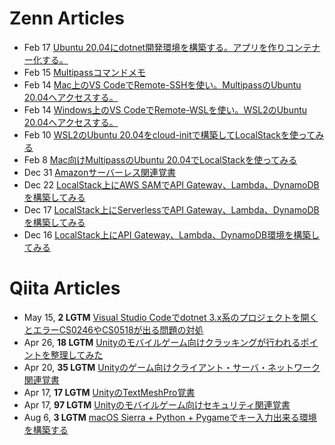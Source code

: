 # Zenn Articles
<!-- profile updater begin: zenn -->
- Feb 17 [Ubuntu 20.04にdotnet開発環境を構築する。アプリを作りコンテナー化する。](https://zenn.dev/s_ryuuki/articles/ef6e28822d81e4)
- Feb 15 [Multipassコマンドメモ](https://zenn.dev/s_ryuuki/articles/db7eb23dde7084)
- Feb 14 [Mac上のVS CodeでRemote-SSHを使い。MultipassのUbuntu 20.04へアクセスする。](https://zenn.dev/s_ryuuki/articles/66e2391c2d5f98)
- Feb 14 [Windows上のVS CodeでRemote-WSLを使い。WSL2のUbuntu 20.04へアクセスする。](https://zenn.dev/s_ryuuki/articles/4b9631674adea4)
- Feb 10 [WSL2のUbuntu 20.04をcloud-initで構築してLocalStackを使ってみる](https://zenn.dev/s_ryuuki/articles/46c6d9d8d34404)
- Feb 8 [Mac向けMultipassのUbuntu 20.04でLocalStackを使ってみる](https://zenn.dev/s_ryuuki/articles/65f0b1c39cafbe)
- Dec 31 [Amazonサーバーレス関連覚書](https://zenn.dev/s_ryuuki/articles/b4729899ccd965)
- Dec 22 [LocalStack上にAWS SAMでAPI Gateway、Lambda、DynamoDBを構築してみる](https://zenn.dev/s_ryuuki/articles/7452a7b484f064)
- Dec 17 [LocalStack上にServerlessでAPI Gateway、Lambda、DynamoDBを構築してみる](https://zenn.dev/s_ryuuki/articles/5bbbeea5a88c0c)
- Dec 16 [LocalStack上にAPI Gateway、Lambda、DynamoDB環境を構築してみる](https://zenn.dev/s_ryuuki/articles/8cf4855713c092)
<!-- profile updater end: zenn -->

# Qiita Articles
<!-- profile updater begin: qiita -->
- May 15, **2 LGTM** [Visual Studio Codeでdotnet 3.x系のプロジェクトを開くとエラーCS0246やCS0518が出る問題の対処](https://qiita.com/s_ryuuki/items/51e11ca6259814275139)
- Apr 26, **18 LGTM** [Unityのモバイルゲーム向けクラッキングが行われるポイントを整理してみた](https://qiita.com/s_ryuuki/items/c6b63d108959582a2b2e)
- Apr 20, **35 LGTM** [Unityのゲーム向けクライアント・サーバ・ネットワーク関連覚書](https://qiita.com/s_ryuuki/items/3663cda16cdfa5f14ad7)
- Apr 17, **17 LGTM** [UnityのTextMeshPro覚書](https://qiita.com/s_ryuuki/items/2fb6f4807b900acc82ed)
- Apr 17, **97 LGTM** [Unityのモバイルゲーム向けセキュリティ関連覚書](https://qiita.com/s_ryuuki/items/04e136cf08328a835654)
- Aug 6, **3 LGTM** [macOS Sierra + Python + Pygameでキー入力出来る環境を構築する](https://qiita.com/s_ryuuki/items/fc4e9d6e32f6a0f0bcff)
<!-- profile updater end: qiita -->